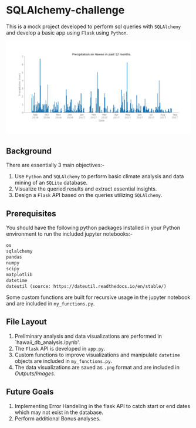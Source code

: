 # SQLAlchemy-challenge
This is a mock project developed to perform sql queries with `SQLAlchemy` and develop a basic app using `Flask` using `Python`.
<p align="center">
  <img src="Outputs/Images/precipitation.png">
</p>

## Background
There are essentially 3 main objectives:-
1. Use `Python` and `SQLAlchemy` to perform basic climate analysis and data mining of an `SQLite` database.
2. Visualize the queried results and extract essential insights.
3. Design a `Flask` API based on the queries utilizing `SQLAlchemy`.

## Prerequisites
You should have the following python packages installed in your Python environment to run the included jupyter notebooks:-
```
os
sqlalchemy
pandas
numpy
scipy
matplotlib
datetime
dateutil (source: https://dateutil.readthedocs.io/en/stable/)
```
Some custom functions are built for recursive usage in the jupyter notebook and are included in ```my_functions.py```.

## File Layout
1. Preliminary analysis and data visualizations are performed in `hawaii_db_analysis.ipynb'.
2. The `Flask` API is developed in `app.py`.
3. Custom functions to improve visualizations and manipulate `datetime` objects are included in `my_functions.py`.
4. The data visualizations are saved as `.png` format and are included in _Outputs/Images_.

## Future Goals
1. Implementing Error Handeling in the flask API to catch start or end dates which may not exist in the database.
2. Perform additional Bonus analyses.
